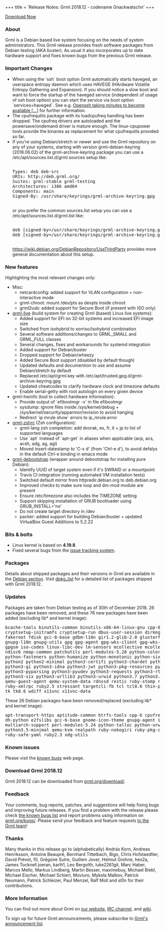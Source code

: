+++
title = 'Release Notes: Grml 2018.12 - codename Gnackwatschn'
+++

<p><a href="/download/">Download Now</a></p>

<h3>About</h3>

<p>Grml is a Debian based live system focusing on the needs of system administrators.
This Grml release provides fresh software packages from Debian testing (AKA buster).
As usual it also incorporates up to date hardware support and fixes known bugs from the previous Grml release.</p>

<h3>Important Changes</h3>

<ul>

<li>When using the `ssh` boot option Grml automatically starts haveged, an userspace entropy daemon which
uses HAVEGE (HArdware Volatile Entropy Gathering and Expansion).
If you should notice a slow boot and want to force the startup of the haveged service (independent of usage of ssh boot option)
you can start the service via boot option `services=haveged`.
See e.g. <a href="https://daniel-lange.com/archives/152-Openssh-taking-minutes-to-become-available,-booting-takes-half-an-hour-...-because-your-server-waits-for-a-few-bytes-of-randomness.html">Openssh
taking minutes to become available [...]</a> for further information.

<li>The cpufrequtils package with its loadcpufreq handling has been dropped. The cpufreq drivers are autoloaded and the powersave/ondemand driver is mature enough. The linux-cpupower tools provide the binaries as replacement for what cpufrequtils provided so far.

<li>If you're using Debian/stretch or newer and use the Grml repository on any of your systems, starting with version grml-debian-keyring (2018.06.02) of the grml-archive-keyring package you can use a
/etc/apt/sources.list.d/grml.sources setup like:

<pre>

Types: deb deb-src
URIs: http://deb.grml.org/
Suites: grml-stable grml-testing
Architectures: i386 amd64
Components: main
Signed-By: /usr/share/keyrings/grml-archive-keyring.gpg

</pre>

or you prefer the common sources.list setup you can use a /etc/apt/sources.list.d/grml.list like:

<pre>

deb [signed-by=/usr/share/keyrings/grml-archive-keyring.gpg] https://deb.grml.org/ grml-stable  main
deb [signed-by=/usr/share/keyrings/grml-archive-keyring.gpg] https://deb.grml.org/ grml-testing main

</pre>

<a href="https://wiki.debian.org/DebianRepository/UseThirdParty">https://wiki.debian.org/DebianRepository/UseThirdParty</a> provides more general documentation about this setup.

</ul>

<h3>New features</h3>

<p>Highlighting the most relevant changes only:</p>

<ul>

<li>Misc:

<ul>
  <li>netcardconfig: added support for VLAN configuration + non-interactive mode
  <li>grml-chroot: mount /dev/pts as devpts inside chroot
  <li>grml2usb: added support for Secure Boot (if present with ISO only)
</ul>

</li>


<li><a href="/grml-live/">grml-live</a> (build system for creating Grml (based) Linux live systems):

<ul>
  <li>Added support for EFI on 32-bit systems and increased EFI image size
  <li>Switched from isohybrid to xorriso/isohybrid combination
  <li>Several software additions/changes to GRML_SMALL and GRML_FULL classes
  <li>Several changes, fixes and workarounds for systemd integration
  <li>Added support for Debian/buster
  <li>Dropped support for Debian/wheezy
  <li>Added Secure Boot support (disabled by default though)
  <li>Updated defaults and documention to use and assume Debian/stretch by default
  <li>Replaced /etc/apt/grml.key with /etc/apt/trusted.gpg.d/grml-archive-keyring.gpg
  <li>Updated cheatcodes to clarify hardware clock and timezone defaults
  <li>Enable serial-getty with root autologin on every given device
</ul>

</li>

<li>grml-hwinfo (tool to collect hardware information):

<ul>
  <li>Provide output of `efibootmgr -v` in file efibootmgr
  <li>sysdump: ignore files inside /sys/kernel/debug + /sys/kernel/security/apparmor/revision to avoid hanging
  <li>Redirect `ip mrule show` errors to ip_mrule.error
</ul>

</li>

<li><a href="/zsh/">grml-zshrc</a> (Zsh configuration):

<ul>
  <li>grml-lang zsh completion: add dvorak, es, fr, it + jp to list of supported languages
  <li>Use `apt` instead of `apt-get` in aliases when applicable (acp, acs, acsh, adg, ag, agi)
  <li>Moved insert-datestamp to 'C-x d' (from 'Ctrl-e d'), to avoid defalys in the default Ctrl-e binding in emacs mode
</ul>

</li>

<li><a href="/grml-debootstrap/">grml-debootstrap</a> (wrapper around debootstrap for installing pure Debian):

<ul>
  <li>Identify UUID of target system even if it's SWRAID or a mountpoint
  <li>Travis CI integration (running automated VM installation tests)
  <li>Switched default mirror from httpredir.debian.org to deb.debian.org
  <li>Improved checks to make sure loop and dm-mod module are present
  <li>Ensure /etc/timezone also includes the TIMEZONE setting
  <li>Support skipping installation of GRUB bootloader using GRUB_INSTALL='no'
  <li>Do not create target directory in /dev
  <li>packer: added support for building Debian/buster + updated VirtualBox Guest Additions to 5.2.22
</ul>

</li>

</ul>

<h3>Bits &amp; bolts</h3>

<ul>
<li>Linux kernel is based on <b>4.19.8</b>.</li>
<li>Fixed several bugs from the <a href="https://github.com/grml/grml/issues/">issue tracking system</a>.</li>
</ul>

<h3>Packages</h3>

<p>Details about shipped packages and their versions in Grml are
available in the <a href="/files/#debian">Debian section</a>. Visit
<a href="/files/grml64-full_2018.12/dpkg.list">dpkg_list</a> for a
detailed list of packages shipped with Grml 2018.12.</p>

<h3>Updates</h3>

<p>Packages are taken from Debian testing as of 30th of December 2018.
26 packages have been removed, and these 76 new packages
have been added (excluding lib* and kernel image):</p>

<pre class="rahmen">
bcache-tools binutils-common binutils-x86-64-linux-gnu cpp-8
cryptsetup-initramfs cryptsetup-run dbus-user-session dirmngr dislocker ed
fakeroot fdisk gcc-8-base gdbm-l10n gir1.2-glib-2.0 glusterfs-common
gnupg-l10n gnupg-utils gpg gpg-agent gpg-wks-client gpg-wks-server gpgconf
gpgsm iso-codes linux-libc-dev lm-sensors mcollective mcollective-common
ndisc6 nmap-common patchutils perl-modules-5.28 python-colorlog
python-fasteners python-humanize python-monotonic python-six python-talloc
python2 python2-minimal python3-certifi python3-chardet python3-configshell-fb
python3-gi python3-idna python3-jwt python3-pkg-resources python3-prettytable
python3-pyparsing python3-pyudev python3-requests python3-rtslib-fb
python3-six python3-urllib3 python3-urwid python3.7 python3.7-minimal
qemu-guest-agent qemu-system-data rdnssd restic ruby-stomp ruby-systemu
ruby-xmlrpc ruby2.5 stressant targetcli-fb tcl tcl8.6 thin-provisioning-tools
tk tk8.6 wdiff x11vnc x11vnc-data
</pre>

<p>These 26 Debian packages have been removed/replaced (excluding lib* and kernel image):</p>

<pre class="rahmen">
apt-transport-https aptitude-common btrfs-tools cpp-6 cpufrequtils
dh-python e2fslibs gcc-6-base gnome-icon-theme gnupg-agent iproute lynx-cur
multiarch-support perl-modules-5.24 python-talloc python-urwid python3.5
python3.5-minimal qemu-kvm realpath ruby-nokogiri ruby-pkg-config ruby-rgen
ruby-safe-yaml ruby2.3 xdg-utils
</pre>

<h3>Known issues</h3>

<p>Please visit the <a href="/bugs/known/">known bugs</a> web page.</p>

<h3>Download Grml 2018.12</h3>

<p>Grml 2018.12 can be downloaded from
<a href="/download/">grml.org/download/</a>.</p>

<h3>Feedback</h3>

<p>Your comments, bug reports, patches, and suggestions will help
fixing bugs and improving future releases. If you find a problem with
the release please check <a
href="/bugs/known/">the known bugs list</a> and report problems using information on <a
href="/bugs/">grml.org/bugs/</a>. Please send your feedback and
feature requests <a href="/contact/">to the Grml team</a>!</p>

<h3 id="thanks">Thanks</h3>

<p>Many thanks in this release go to (alphabetically)
András Korn,
Andreas Henriksson,
Antoine Beaupré,
Bernhard Tittelbach,
Bigo,
Chris Hofstaedtler,
David Prévot,
f0,
Grégoire Sutre,
Guillem Jover,
Helmut Grohne,
hex2a,
James Tocknell
joeran,
karlh1,
Leo Bergolth,
luke2261git,
Marc Haber,
Marcos Mello,
Markus Lindberg,
Martin Besser,
maximebuy,
Michael Biebl,
Michael Eischer,
Michael Schierl,
Moviuro,
Mykola Malkov,
Patrick Neumann,
Patrick Schleizer,
Paul Menzel,
Ralf Moll and
sl0n
for their contributions.</p>

<h3>More Information</h3>

<p>You can find out more about Grml on <a href="/">our website</a>, <a
href="/contact/#irc">IRC channel</a>, and <a
href="https://github.com/grml/grml/wiki">wiki</a>.

<p>To sign up for future Grml announcements, please subscribe to <a
href="http://ml.grml.org/postorius/lists/grml-announce.ml.grml.org">Grml's
announcement list</a>.</p>

